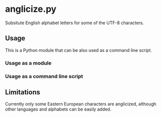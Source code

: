 # anglicize.py

Subsitute English alphabet letters for some of the UTF-8 characters.

## Usage

This is a Python module that can be also used as a command line script.

### Usage as a module

### Usage as a command line script

## Limitations

Currently only some Eastern European characters are anglicized,
although other languages and alphabets can be easily added.

